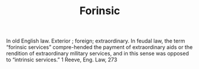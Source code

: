 ---
title: Forinsic
letter: F
permalink: "/definitions/bld-forinsic.html"
body: In old English law. Exterior ; foreign; extraordinary. In feudal law, the term
  “forinsic services” compre-hended the payment of extraordinary aids or the rendition
  of extraordinary mllitary services, and in this sense was opposed to “intrinsic
  services.” 1 Reeve, Eng. Law, 273
published_at: '2018-07-07'
source: Black's Law Dictionary 2nd Ed (1910)
layout: post
---